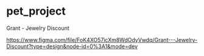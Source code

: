 # pet_project

Grant - Jewelry Discount

https://www.figma.com/file/FoK4XO57icXm8WdOdyVwdq/Grant---Jewelry-Discount?type=design&node-id=0%3A1&mode=dev 
